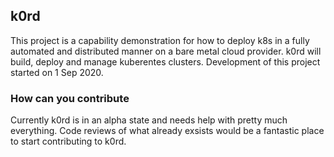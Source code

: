 ## k0rd

This project is a capability demonstration for how to deploy k8s in a fully automated and distributed manner on a bare metal cloud provider. k0rd will build, deploy and manage kuberentes clusters. Development of this project started on 1 Sep 2020.

 ### How can you contribute

 Currently k0rd is in an alpha state and needs help with pretty much everything. Code reviews of what already exsists would be a fantastic place to start contributing to k0rd.

